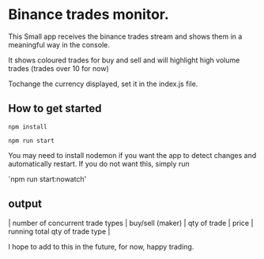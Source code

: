 # Binance trades monitor.
This Small app receives the binance trades stream and shows them in a meaningful way in the console.

It shows coloured trades for buy and sell and will highlight high volume trades (trades over 10 for now)

Tochange the currency displayed, set it in the index.js file.

## How to get started
`npm install`

`npm run start`

You may need to install nodemon if you want the app to detect changes and automatically restart. If you do not want this, simply run

`npm run start:nowatch'

## output
| number of concurrent trade types | buy/sell (maker) | qty of trade | price | running total qty of trade type |

I hope to add to this in the future, for now, happy trading.
